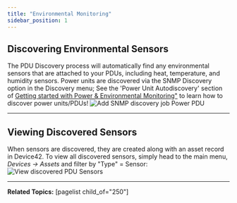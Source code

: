 ```yaml
---
title: "Environmental Monitoring"
sidebar_position: 1
---
```


## Discovering Environmental Sensors

The PDU Discovery process will automatically find any environmental sensors that are attached to your PDUs, including heat, temperature, and humidity sensors. Power units are discovered via the SNMP Discovery option in the Discovery menu; See the 'Power Unit Autodiscovery' section of [Getting started with Power & Environmental Monitoring"](infrastructure-management/power-and-environmental-monitoring/getting-started-with-power-and-environmental-monitoring.md) to learn how to discover power units/PDUs! ![Add SNMP discovery job Power PDU](/assets/images/add_SNMP_discovery_MENU-hl.png)

* * *

## Viewing Discovered Sensors

When sensors are discovered, they are created along with an asset record in Device42. To view all discovered sensors, simply head to the main menu, _Devices -> Assets_ and filter by "Type" = Sensor: ![View discovered PDU Sensors ](/assets/images/view_all_sensors.png)

* * *

**Related Topics:** \[pagelist child\_of="250"\]
